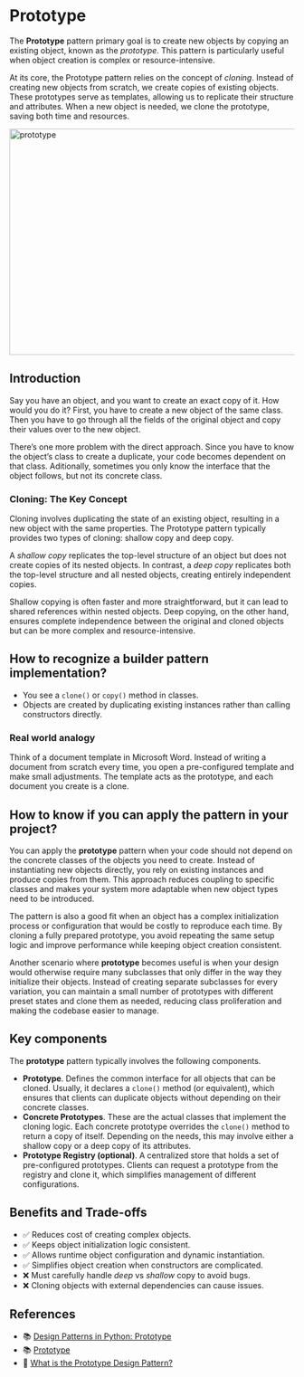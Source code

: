 # Prototype

The **Prototype** pattern primary goal is to create new objects by copying an existing object, known as the _prototype_. This pattern is particularly useful when object creation is complex or resource-intensive.

At its core, the Prototype pattern relies on the concept of _cloning_. Instead of creating new objects from scratch, we create copies of existing objects. These prototypes serve as templates, allowing us to replicate their structure and attributes. When a new object is needed, we clone the prototype, saving both time and resources.

<img width="640" height="400" alt="prototype" src="https://github.com/user-attachments/assets/dd555e4e-ddd3-44fc-837e-f17dc34cf7f9" />


## Introduction

Say you have an object, and you want to create an exact copy of it. How would you do it? First, you have to create a new object of the same class. Then you have to go through all the fields of the original object and copy their values over to the new object.

There’s one more problem with the direct approach. Since you have to know the object’s class to create a duplicate, your code becomes dependent on that class. Aditionally, sometimes you only know the interface that the object follows, but not its concrete class.

### Cloning: The Key Concept

Cloning involves duplicating the state of an existing object, resulting in a new object with the same properties. The Prototype pattern typically provides two types of cloning: shallow copy and deep copy.

A _shallow copy_ replicates the top-level structure of an object but does not create copies of its nested objects. In contrast, a _deep copy_ replicates both the top-level structure and all nested objects, creating entirely independent copies.

Shallow copying is often faster and more straightforward, but it can lead to shared references within nested objects. Deep copying, on the other hand, ensures complete independence between the original and cloned objects but can be more complex and resource-intensive.

## How to recognize a builder pattern implementation?

- You see a `clone()` or `copy()` method in classes.
- Objects are created by duplicating existing instances rather than calling constructors directly.

### Real world analogy

Think of a document template in Microsoft Word. Instead of writing a document from scratch every time, you open a pre-configured template and make small adjustments. The template acts as the prototype, and each document you create is a clone.

## How to know if you can apply the pattern in your project?

You can apply the **prototype** pattern when your code should not depend on the concrete classes of the objects you need to create. Instead of instantiating new objects directly, you rely on existing instances and produce copies from them. This approach reduces coupling to specific classes and makes your system more adaptable when new object types need to be introduced.

The pattern is also a good fit when an object has a complex initialization process or configuration that would be costly to reproduce each time. By cloning a fully prepared prototype, you avoid repeating the same setup logic and improve performance while keeping object creation consistent.

Another scenario where **prototype** becomes useful is when your design would otherwise require many subclasses that only differ in the way they initialize their objects. Instead of creating separate subclasses for every variation, you can maintain a small number of prototypes with different preset states and clone them as needed, reducing class proliferation and making the codebase easier to manage.

## Key components

The **prototype** pattern typically involves the following components.

- **Prototype**. Defines the common interface for all objects that can be cloned. Usually, it declares a `clone()` method (or equivalent), which ensures that clients can duplicate objects without depending on their concrete classes.
- **Concrete Prototypes**. These are the actual classes that implement the cloning logic. Each concrete prototype overrides the `clone()` method to return a copy of itself. Depending on the needs, this may involve either a shallow copy or a deep copy of its attributes.
- **Prototype Registry (optional)**. A centralized store that holds a set of pre-configured prototypes. Clients can request a prototype from the registry and clone it, which simplifies management of different configurations.

## Benefits and Trade-offs

- ✅ Reduces cost of creating complex objects.
- ✅ Keeps object initialization logic consistent.
- ✅ Allows runtime object configuration and dynamic instantiation.
- ✅ Simplifies object creation when constructors are complicated.
- ❌ Must carefully handle _deep_ vs _shallow_ copy to avoid bugs.
- ❌ Cloning objects with external dependencies can cause issues.

## References

- 📚 [Design Patterns in Python: Prototype](https://medium.com/@amirm.lavasani/design-patterns-in-python-prototype-6aeeda10f41e)
- 📚 [Prototype](https://refactoring.guru/design-patterns/prototype)
- 📼 [What is the Prototype Design Pattern?](https://youtu.be/tqYQqSLLmEo)
